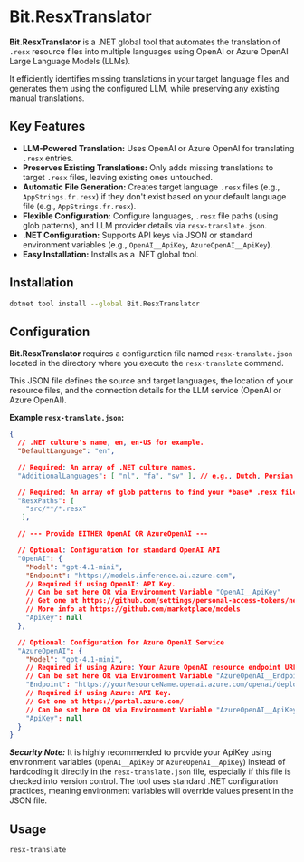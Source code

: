 # Bit.ResxTranslator

**Bit.ResxTranslator** is a .NET global tool that automates the translation of `.resx` resource files into multiple languages using OpenAI or Azure OpenAI Large Language Models (LLMs).

It efficiently identifies missing translations in your target language files and generates them using the configured LLM, while preserving any existing manual translations.

## Key Features

*   **LLM-Powered Translation:** Uses OpenAI or Azure OpenAI for translating `.resx` entries.
*   **Preserves Existing Translations:** Only adds missing translations to target `.resx` files, leaving existing ones untouched.
*   **Automatic File Generation:** Creates target language `.resx` files (e.g., `AppStrings.fr.resx`) if they don't exist based on your default language file (e.g., `AppStrings.fr.resx`).
*   **Flexible Configuration:** Configure languages, `.resx` file paths (using glob patterns), and LLM provider details via `resx-translate.json`.
*   **.NET Configuration:** Supports API keys via JSON or standard environment variables (e.g., `OpenAI__ApiKey`, `AzureOpenAI__ApiKey`).
*   **Easy Installation:** Installs as a .NET global tool.

## Installation

```bash
dotnet tool install --global Bit.ResxTranslator
```

## Configuration

**Bit.ResxTranslator** requires a configuration file named `resx-translate.json` located in the directory where you execute the `resx-translate` command.

This JSON file defines the source and target languages, the location of your resource files, and the connection details for the LLM service (OpenAI or Azure OpenAI).

**Example `resx-translate.json`:**

```json
{
  // .NET culture's name, en, en-US for example.
  "DefaultLanguage": "en",

  // Required: An array of .NET culture names.
  "AdditionalLanguages": [ "nl", "fa", "sv" ], // e.g., Dutch, Persian, Swedish

  // Required: An array of glob patterns to find your *base* .resx files
  "ResxPaths": [
    "src/**/*.resx"
   ],

  // --- Provide EITHER OpenAI OR AzureOpenAI ---

  // Optional: Configuration for standard OpenAI API
  "OpenAI": {
    "Model": "gpt-4.1-mini",
    "Endpoint": "https://models.inference.ai.azure.com",
    // Required if using OpenAI: API Key.
    // Can be set here OR via Environment Variable "OpenAI__ApiKey"
    // Get one at https://github.com/settings/personal-access-tokens/new
    // More info at https://github.com/marketplace/models
    "ApiKey": null
  },

  // Optional: Configuration for Azure OpenAI Service
  "AzureOpenAI": {
    "Model": "gpt-4.1-mini",
    // Required if using Azure: Your Azure OpenAI resource endpoint URL
    // Can be set here OR via Environment Variable "AzureOpenAI__Endpoint"
    "Endpoint": "https://yourResourceName.openai.azure.com/openai/deployments/yourDeployment",
    // Required if using Azure: API Key.
    // Get one at https://portal.azure.com/
    // Can be set here OR via Environment Variable "AzureOpenAI__ApiKey"
    "ApiKey": null
  }
}
```

***Security Note:*** It is highly recommended to provide your ApiKey using environment variables (`OpenAI__ApiKey` or `AzureOpenAI__ApiKey`) instead of hardcoding it directly in the `resx-translate.json` file,
especially if this file is checked into version control. The tool uses standard .NET configuration practices, meaning environment variables will override values present in the JSON file.

## Usage

```bash
resx-translate
```